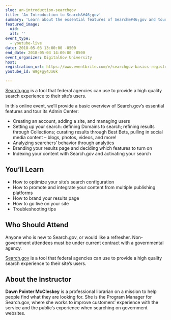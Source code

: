 ```yaml
---
slug: an-introduction-searchgov
title: 'An Introduction to Search&#46;gov'
summary: 'Learn about the essential features of Search&#46;gov and tour its Admin Center.'
featured_image: 
  uid: 
  alt: ''
event_type: 
  - youtube-live
date: 2018-05-03 13:00:00 -0500
end_date: 2018-05-03 14:00:00 -0500
event_organizer: DigitalGov University
host: 
registration_url: https://www.eventbrite.com/e/searchgov-basics-registration-45389799111
youtube_id: W9gFgy4Jx6k

---
```


[Search.gov](https://search.gov/) is a tool that federal agencies can use to provide a high quality search experience to their site’s users. 

In this online event, we’ll provide a basic overview of Search.gov’s essential features and tour its Admin Center:

- Creating an account, adding a site, and managing users
- Setting up your search: defining Domains to search; refining results through Collections; curating results through Best Bets, pulling in social media content – blogs, photos, videos, and more!
- Analyzing searchers’ behavior through analytics
- Branding your results page and deciding which features to turn on
- Indexing your content with Search.gov and activating your search

## You’ll Learn

- How to optimize your site’s search configuration
- How to promote and integrate your content from multiple publishing platforms
- How to brand your results page
- How to go live on your site
- Troubleshooting tips

## Who Should Attend
Anyone who is new to Search.gov, or would like a refresher. Non-government attendees must be under current contract with a governmental agency. 

[Search.gov](https://search.gov/) is a tool that federal agencies can use to provide a high quality search experience to their site’s users. 

## About the Instructor

**Dawn Pointer McCleskey** is a professional librarian on a mission to help people find what they are looking for. She is the Program Manager for Search.gov, where she works to improve customers’ experience with the service and the public’s experience when searching on government websites.
